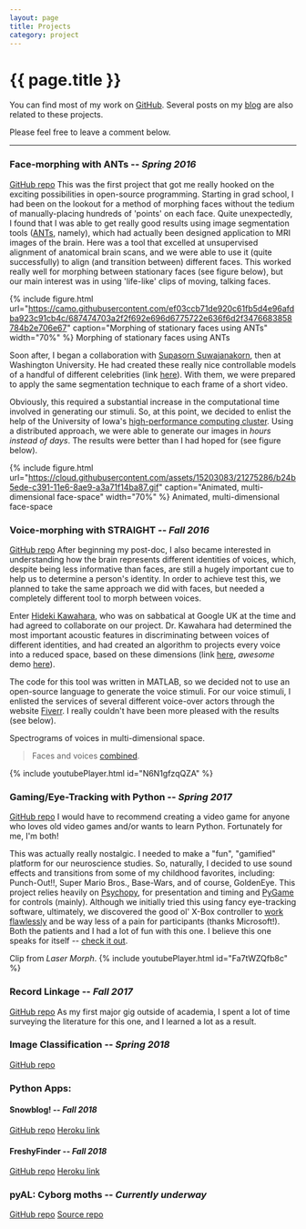 ```yaml
---
layout: page
title: Projects
category: project
---
```


<h1 class="title">{{ page.title }}</h1>

<section class="list">

</section>

You can find most of my work on [GitHub](https://github.com/meccaLeccaHi). Several posts on my [blog](blog/) are also related to these projects.

Please feel free to leave a comment below.

---

### Face-morphing with ANTs -- ***Spring 2016***
[GitHub repo](https://github.com/meccaLeccaHi/face_morphing)
This was the first project that got me really hooked on the exciting possibilities in open-source programming.
Starting in grad school, I had been on the lookout for a method of morphing faces without the tedium of manually-placing hundreds of 'points' on each face.
Quite unexpectedly, I found that I was able to get really good results using image segmentation tools ([ANTs](http://stnava.github.io/ANTs/), namely), which had actually been designed application to MRI images of the brain. Here was a tool that excelled at unsupervised alignment of anatomical brain scans, and we were able to use it (quite successfully) to align (and transition between) different faces. This worked really well for morphing between stationary faces (see figure below), but our main interest was in using 'life-like' clips of moving, talking faces.

{% include figure.html url="https://camo.githubusercontent.com/ef03ccb71de920c61fb5d4e96afdba923c91cb4c/687474703a2f2f692e696d6775722e636f6d2f3476683858784b2e706e67" caption="Morphing of stationary faces using ANTs" width="70%" %}
Morphing of stationary faces using ANTs
[](https://camo.githubusercontent.com/ef03ccb71de920c61fb5d4e96afdba923c91cb4c/687474703a2f2f692e696d6775722e636f6d2f3476683858784b2e706e67)

Soon after, I began a collaboration with [Supasorn Suwajanakorn](http://www.supasorn.com//), then at Washington University. He had created these really nice controllable models of a handful of different celebrities (link [here](http://grail.cs.washington.edu/projects/3DPersona/)). With them, we were prepared to apply the same segmentation technique to each frame of a short video.

Obviously, this required a substantial increase in the computational time involved in generating our stimuli. So, at this point, we decided to enlist the help of the University of Iowa's [high-performance computing cluster](https://hpc.uiowa.edu/). Using a distributed approach, we were able to generate our images in *hours instead of days*. The results were better than I had hoped for (see figure below).

{% include figure.html url="https://cloud.githubusercontent.com/assets/15203083/21275286/b24b5ede-c391-11e6-8ae9-a3a71f14ba87.gif" caption="Animated, multi-dimensional face-space" width="70%" %}
Animated, multi-dimensional face-space
[](https://cloud.githubusercontent.com/assets/15203083/21275286/b24b5ede-c391-11e6-8ae9-a3a71f14ba87.gif)

### Voice-morphing with STRAIGHT -- ***Fall 2016***
[GitHub repo](https://github.com/meccaLeccaHi/voice_morphing)
After beginning my post-doc, I also became interested in understanding how the brain represents different identities of voices, which, despite being less informative than faces, are still a hugely important cue to help us to determine a person's identity.
In order to achieve test this, we planned to take the same approach we did with faces, but needed a completely different tool to morph between voices.

Enter [Hideki Kawahara](http://www.wakayama-u.ac.jp/~kawahara/index-e.html), who was on sabbatical at Google UK at the time and had agreed to collaborate on our project.
Dr. Kawahara had determined the most important acoustic features in discriminating between voices of different identities, and had created an algorithm to projects every voice into a reduced space, based on these dimensions (link [here](http://www.wakayama-u.ac.jp/~kawahara/STRAIGHTadv/index_e.html), *awesome* demo [here](https://youtu.be/vxiOu1HwQ-k?t=16)).

The code for this tool was written in MATLAB, so we decided not to use an open-source language to generate the voice stimuli. For our voice stimuli, I enlisted the services of several different voice-over actors through the website [Fiverr](https://www.fiverr.com/). I really couldn't have been more pleased with the results (see below).

Spectrograms of voices in multi-dimensional space.[](https://camo.githubusercontent.com/5da33cc0e49f4009465410603d0c15c2ea974f11/687474703a2f2f692e696d6775722e636f6d2f3233434a5935362e706e67)
> Faces and voices [combined](https://youtu.be/N6N1gfzqQZA).

{% include youtubePlayer.html id="N6N1gfzqQZA" %}

### Gaming/Eye-Tracking with Python -- ***Spring 2017***
[GitHub repo](https://github.com/meccaLeccaHi/py_stimuli)
I would have to recommend creating a video game for anyone who loves old video games and/or wants to learn Python. Fortunately for me, I'm both! 

This was actually really nostalgic. I needed to make a "fun", "gamified" platform for our neuroscience studies. So, naturally, I decided to use sound effects and transitions from some of my childhood favorites, including: Punch-Out!!, Super Mario Bros., Base-Wars, and of course, GoldenEye.
This project relies heavily on [Psychopy](http://www.psychopy.org/), for presentation and timing and [PyGame](http://www.pygame.org/) for controls (mainly). Although we initially tried this using fancy eye-tracking software, ultimately, we discovered the good ol' X-Box controller to [work flawlessly](https://github.com/FRC4564/Xbox) and be way less of a pain for participants (thanks Microsoft!). Both the patients and I had a lot of fun with this one. I believe this one speaks for itself -- [check it out](https://youtu.be/Fa7tWZQfb8c).

Clip from *Laser Morph*.[](https://youtu.be/Fa7tWZQfb8c)
{% include youtubePlayer.html id="Fa7tWZQfb8c" %}

### Record Linkage -- ***Fall 2017***
[GitHub repo](https://github.com/meccaLeccaHi/record_linkage)
As my first major gig outside of academia, I spent a lot of time surveying the literature for this one, and I learned a lot as a result.

### Image Classification -- ***Spring 2018***
[GitHub repo](https://github.com/meccaLeccaHi/fed_detect)


### Python Apps:
#### Snowblog! -- ***Fall 2018***
[GitHub repo](https://github.com/meccaLeccaHi/snowblog)
[Heroku link](https://snowblogg.herokuapp.com/index)


#### FreshyFinder -- ***Fall 2018***
[GitHub repo](https://github.com/meccaLeccaHi/snow_scraper)
[Heroku link](https://snowscraper.herokuapp.com/)


### pyAL: Cyborg moths  -- ***Currently underway***
[GitHub repo](https://github.com/meccaLeccaHi/pyAL)
[Source repo](https://github.com/charlesDelahunt/PuttingABugInML)